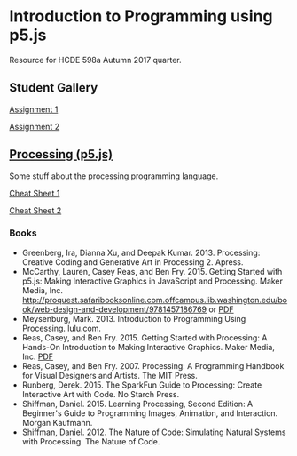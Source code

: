 # Introduction to Programming using p5.js
Resource for HCDE 598a Autumn 2017 quarter.

## Student Gallery
[Assignment 1](https://kolovsam.github.io/intro-to-programming-p5.js/assignment1/)

[Assignment 2](https://kolovsam.github.io/intro-to-programming-p5.js/assignment2/)


## [Processing (p5.js)](https://p5js.org/reference/)
Some stuff about the processing programming language.

[Cheat Sheet 1](https://www.cs.bham.ac.uk/~cxp291/ri/processing_cheat_sheet_english.pdf)

[Cheat Sheet 2](https://cdn.sparkfun.com/assets/6/3/f/e/3/Processing_Cheatsheet_Update.pdf)

### Books
- Greenberg, Ira, Dianna Xu, and Deepak Kumar. 2013. Processing: Creative Coding and Generative Art in Processing 2. Apress. 
- McCarthy, Lauren, Casey Reas, and Ben Fry. 2015. Getting Started with p5.js: Making Interactive Graphics in JavaScript and Processing. Maker Media, Inc. http://proquest.safaribooksonline.com.offcampus.lib.washington.edu/book/web-design-and-development/9781457186769 or [PDF](http://graysonearle.com/edu/gamepro/wp-content/uploads/2014/12/1-3.pdf)
- Meysenburg, Mark. 2013. Introduction to Programming Using Processing. lulu.com.
- Reas, Casey, and Ben Fry. 2015. Getting Started with Processing: A Hands-On Introduction to Making Interactive Graphics. Maker Media, Inc. [PDF](http://cmuems.com/resources/getting_started_with_processing.pdf)
- Reas, Casey, and Ben Fry. 2007. Processing: A Programming Handbook for Visual Designers and Artists. The MIT Press.
- Runberg, Derek. 2015. The SparkFun Guide to Processing: Create Interactive Art with Code. No Starch Press.
- Shiffman, Daniel. 2015. Learning Processing, Second Edition: A Beginner's Guide to Programming Images, Animation, and Interaction. Morgan Kaufmann.
- Shiffman, Daniel. 2012. The Nature of Code: Simulating Natural Systems with Processing. The Nature of Code.
